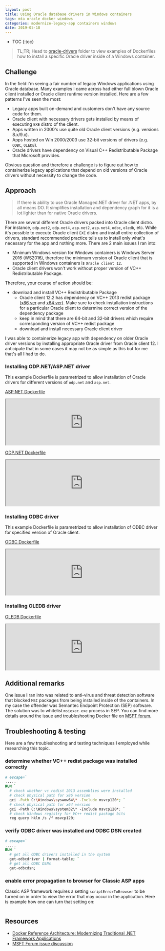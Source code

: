 ```yaml
---
layout: post
title: Using Oracle database drivers in Windows containers
tags: mta oracle docker windows
categories: modernize-legacy-app containers windows
date: 2019-05-18
---
```


* TOC
{:toc}

>TL;TR;
Head to [oracle-drivers][oracle-drivers] folder to view examples of Dockerfiles how to install a specific Oracle driver inside of a Windows container.

## Challenge

In the field I'm seeing a fair number of legacy Windows applications using Oracle database. Many examples I came across had either full blown Oracle client installed or Oracle client runtime version installed. Here are a few patterns I've seen the most:

* Legacy apps built on-demand and customers don't have any source code for them.
* Oracle client with necessary drivers gets installed by means of executing `EXE` distro of the client.
* Apps written in 2000's use quite old Oracle client versions (e.g. versions 8.x/9.x).
* Apps hosted on Win 2000/2003 use 32-bit versions of drivers (e.g. `ODBC`, `OLEDB`).
* Oracle drivers have dependency on Visual C++ Redistributable Package that Microsoft provides.

Obvious question and therefore a challenge is to figure out how to containerize legacy applications that depend on old versions of Oracle drivers without necessity to change the code.

## Approach

>If there is ability to use Oracle Managed.NET driver for .NET apps, by all means DO. It simplifies installation and dependency graph for it is a lot lighter than for native Oracle drivers.

There are several different Oracle drivers packed into Oracle client distro. For instance, `odp.net2`, `odp.net4`, `asp.net2`, `asp.net4`, `odbc`, `oledb`, etc. While it's possible to execute Oracle client `EXE` distro and install entire collection of drivers, standard recommended practice tells us to install only what's necessary for the app and nothing more.
There are 2 main issues I ran into: 

* Minimum Windows version for Windows containers is Windows Server 2016 (WS2016), therefore the minimum version of Oracle client that is supported in Windows containers is `Oracle client 12`.
* Oracle client drivers won't work without proper version of VC++ Redistributable Package. 

Therefore, your course of action should be:

* download and install VC++ Redistributable Package
  * Oracle client 12.2 has dependency on VC++ 2013 redist package ([x86 ver][vc-redist-x86] and [x64 ver][vc-redist-x64]). Make sure to check installation instructions for a particular Oracle client to determine correct version of the dependency package
  * keep in mind that there are 64-bit and 32-bit drivers which require corresponding version of VC++ redist package
  * download and install necessary Oracle client driver

I was able to containerize legacy app with dependency on older Oracle driver versions by installing appropriate Oracle driver from Oracle client 12. I anticipate that in some cases it may not be as simple as this but for me that's all I had to do.

### Installing ODP.NET/ASP.NET driver

This example Dockerfile is parametrized to allow installation of Oracle drivers for different versions of `odp.net` and `asp.net`.

[ASP.NET Dockerfile][oracle-aspnet-df]

<iframe width="100%" src="https://rawcdn.githack.com/ivansharamok/dockerfiles-windows-containers/5b8bb23abba51574bab9651689209fc900097651/oracle-drivers/asp.net/Dockerfile" scrolling="yes"></iframe>

[ODP.NET Dockerfile][oracle-odpnet-df]

<iframe width="100%" src="https://rawcdn.githack.com/ivansharamok/dockerfiles-windows-containers/5b8bb23abba51574bab9651689209fc900097651/oracle-drivers/odp.net/Dockerfile" scrolling="yes"></iframe>

### Installing ODBC driver

This example Dockerfile is parametrized to allow installation of ODBC driver for specified version of Oracle client.

[ODBC Dockerfile][oracle-odbc-df]

<iframe width="100%" src="https://rawcdn.githack.com/ivansharamok/dockerfiles-windows-containers/5b8bb23abba51574bab9651689209fc900097651/oracle-drivers/odbc/Dockerfile" scrolling="yes"></iframe>

### Installing OLEDB driver

[OLEDB Dockerfile][oracle-oledb-df]

<iframe width="100%" src="https://rawcdn.githack.com/ivansharamok/dockerfiles-windows-containers/5b8bb23abba51574bab9651689209fc900097651/oracle-drivers/oledb/Dockerfile" scrolling="yes"></iframe>

## Additional remarks

One issue I ran into was related to anti-virus and threat detection software that blocked `MSI` packages from being installed inside of the containers. In my case the offender was Semantec Endpoint Protection (SEP) software. The solution was to whitelist `msiexec.exe` process in SEP. You can find more details around the issue and troubleshooting Docker file on [MSFT forum][msiexec-av-issue].

## Troubleshooting & testing

Here are a few troubleshooting and testing techniques I employed while researching this topic.

### determine whether VC++ redist package was installed correctly

```Dockerfile
# escape=`
.....
RUN `
  # check whether vc redist 2013 assemblies were installed
  # check physical path for x86 version
  gci -Path C:\Windows\syswow64\* -Include msvcp120*; `
  # check physical path for x64 version
  gci -Path C:\Windows\system32\* -Include msvcp120*; `
  # check Windows registry for VC++ redist package bits
  reg query hklm /s /f msvcp120;
```

### verify ODBC driver was installed and ODBC DSN created

```Dockerfile
# escape=`
.....
RUN `
  # get all ODBC drivers installed in the system
  get-odbcdriver | format-table; `
  # get all ODBC DSNs
  get-odbcdsn;
```

### enable error propagation to browser for Classic ASP apps

Classic ASP framework requires a setting `scriptErrorToBrowser` to be turned on in order to view the error that may occur in the application. Here is example how one can turn that setting on:

```Dockerfile
```

## Resources

* [Docker Reference Architecture: Modernizing Traditional .NET Framework Applications](https://success.docker.com/article/modernizing-traditional-dot-net-applications)
* [MSFT Forum issue discussion](https://forum.microsoft.com)

[oracle-drivers]: https://github.com/ivansharamok/dockerfiles-windows-containers/tree/master/oracle-drivers
[oracle-aspnet-df]: https://github.com/ivansharamok/dockerfiles-windows-containers/blob/master/oracle-drivers/asp.net/Dockerfile
[oracle-odpnet-df]: https://github.com/ivansharamok/dockerfiles-windows-containers/blob/master/oracle-drivers/odp.net/Dockerfile
[oracle-odbc-df]: https://github.com/ivansharamok/dockerfiles-windows-containers/blob/master/oracle-drivers/odbc/Dockerfile
[oracle-oledb-df]: https://github.com/ivansharamok/dockerfiles-windows-containers/blob/master/oracle-drivers/oledb/Dockerfile
[msiexec-av-issue]: https://social.msdn.microsoft.com/Forums/en-US/3c532ac1-e543-4572-ba22-ccdad402f779/service-windows-installer-msiserver-cannot-be-started-inside-of-a-container?forum=windowscontainers
[vc-redist-x86]: http://download.microsoft.com/download/2/E/6/2E61CFA4-993B-4DD4-91DA-3737CD5CD6E3/vcredist_x86.exe
[vc-redist-x64]: http://download.microsoft.com/download/2/E/6/2E61CFA4-993B-4DD4-91DA-3737CD5CD6E3/vcredist_x64.exe